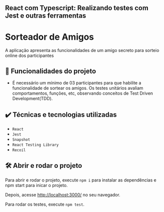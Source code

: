 ## React com Typescript: Realizando testes com Jest e outras ferramentas

# Sorteador de Amigos

A aplicação apresenta as funcionalidades de um amigo secreto para sorteio online dos participantes

## 🔨 Funcionalidades do projeto

- É necessário um mínimo de 03 participantes para que habilite a funcionalidade de sortear os amigos. Os testes unitários avaliam comportamentos, funções, etc, observando conceitos de Test Driven Development(TDD).

## ✔️ Técnicas e tecnologias utilizadas

- `React`
- `Jest`
- `Snapshot`
- `React Testing Library`
- `Recoil`


## 🛠️ Abrir e rodar o projeto

Para abrir e rodar o projeto, execute `npm i` para instalar as dependências e npm start para inicar o projeto.

Depois, acesse <a href="http://localhost:3000/">http://localhost:3000/</a> no seu navegador.

Para rodar os testes, execute `npm test`.
